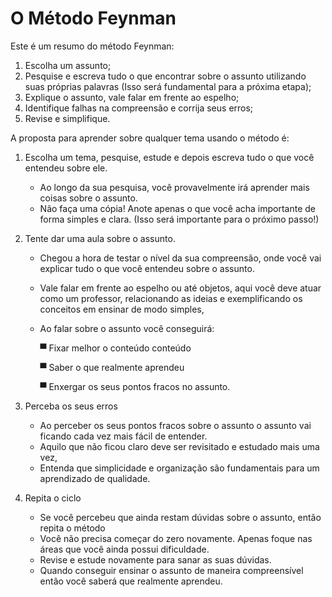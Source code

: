 # O Método Feynman
Este é um resumo do método Feynman:

1. Escolha um assunto;
2. Pesquise e escreva tudo o que encontrar sobre o assunto utilizando suas próprias palavras (Isso será fundamental para a próxima etapa);
3. Explique o assunto, vale falar em frente ao espelho;
4. Identifique falhas na compreensão e corrija seus erros;
5. Revise e simplifique.

A proposta para aprender sobre qualquer tema usando o método é:

1. Escolha um tema, pesquise, estude e depois escreva tudo o que você entendeu sobre ele.
    *   Ao longo da sua pesquisa, você provavelmente irá aprender mais coisas sobre o assunto.
    *   Não faça uma cópia! Anote apenas o que você acha importante de forma simples e clara. (Isso será importante para o próximo passo!)
2. Tente dar uma aula sobre o assunto.
    *   Chegou a hora de testar o nível da sua compreensão, onde você vai explicar tudo o que você entendeu sobre o assunto.
    *   Vale falar em frente ao espelho ou até objetos, aqui você deve atuar como um professor, relacionando as ideias e exemplificando os conceitos em ensinar de modo simples,
    *   Ao falar sobre o assunto você conseguirá:
  
         ▀  Fixar melhor o conteúdo conteúdo
 
         ▀   Saber o que realmente aprendeu
 
         ▀   Enxergar os seus pontos fracos no assunto.
 
3. Perceba os seus erros
    *  Ao perceber os seus pontos fracos sobre o assunto o assunto vai ficando cada vez mais fácil de entender.
    *  Aquilo que não ficou claro deve ser revisitado e estudado mais uma vez,
    *  Entenda que simplicidade e organização são fundamentais para um aprendizado de qualidade.
4. Repita o ciclo
    * Se você percebeu que ainda restam dúvidas sobre o assunto, então repita o método
    * Você não precisa começar do zero novamente. Apenas foque nas áreas que você ainda possui dificuldade.
    * Revise e estude novamente para sanar as suas dúvidas.
    * Quando conseguir ensinar o assunto de maneira compreensível então você saberá que realmente aprendeu.
